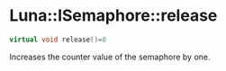 # Luna::ISemaphore::release

```c++
virtual void release()=0
```

Increases the counter value of the semaphore by one. 

